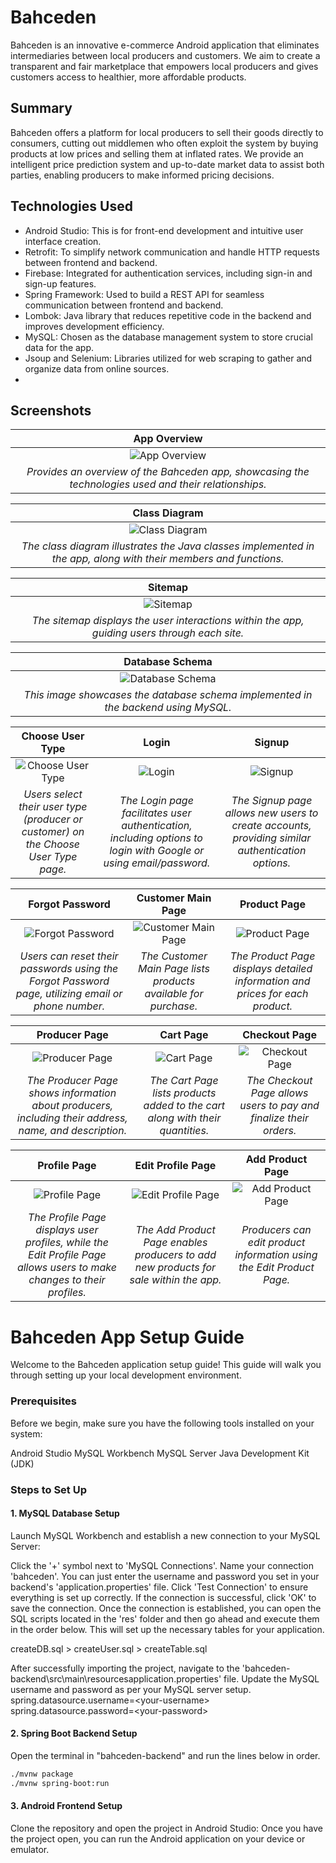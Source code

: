 # Bahceden
Bahceden is an innovative e-commerce Android application that eliminates intermediaries between local producers and customers. We aim to create a transparent and fair marketplace that empowers local producers and gives customers access to healthier, more affordable products.

## Summary
Bahceden offers a platform for local producers to sell their goods directly to consumers, cutting out middlemen who often exploit the system by buying products at low prices and selling them at inflated rates. We provide an intelligent price prediction system and up-to-date market data to assist both parties, enabling producers to make informed pricing decisions.

## Technologies Used
- Android Studio: This is for front-end development and intuitive user interface creation.
- Retrofit: To simplify network communication and handle HTTP requests between frontend and backend.
- Firebase: Integrated for authentication services, including sign-in and sign-up features.
- Spring Framework: Used to build a REST API for seamless communication between frontend and backend.
- Lombok: Java library that reduces repetitive code in the backend and improves development efficiency.
- MySQL: Chosen as the database management system to store crucial data for the app.
- Jsoup and Selenium: Libraries utilized for web scraping to gather and organize data from online sources.
- 
## Screenshots

| App Overview |
|:------------:|
| ![App Overview](/screenshots/overview.png) |
| *Provides an overview of the Bahceden app, showcasing the technologies used and their relationships.* | 

| Class Diagram |
|:-------:|
| ![Class Diagram](/screenshots/class_diagram.png) |
|*The class diagram illustrates the Java classes implemented in the app, along with their members and functions.* |

| Sitemap |
|:-------:|
| ![Sitemap](/screenshots/sitemap.png) |
| *The sitemap displays the user interactions within the app, guiding users through each site.* |

| Database Schema |
|:---------------:|
| ![Database Schema](/screenshots/database.png) |
| *This image showcases the database schema implemented in the backend using MySQL.* |

| Choose User Type | Login | Signup |
|:----------------:|:-----:|:------:|
| ![Choose User Type](/screenshots/choose_type.png) | ![Login](/screenshots/login.png) | ![Signup](/screenshots/signup.png) |
| *Users select their user type (producer or customer) on the Choose User Type page.* | *The Login page facilitates user authentication, including options to login with Google or using email/password.* | *The Signup page allows new users to create accounts, providing similar authentication options.* |

| Forgot Password | Customer Main Page | Product Page |
|:---------------:|:------------------:|:------------:|
| ![Forgot Password](/screenshots/forgot_password.png) | ![Customer Main Page](/screenshots/customer_main.png) | ![Product Page](/screenshots/product.png) |
| *Users can reset their passwords using the Forgot Password page, utilizing email or phone number.* | *The Customer Main Page lists products available for purchase.* | *The Product Page displays detailed information and prices for each product.* |

| Producer Page | Cart Page | Checkout Page |
|:-------------:|:---------:|:-------------:|
| ![Producer Page](/screenshots/producer.png) | ![Cart Page](/screenshots/cart.png) | ![Checkout Page](/screenshots/checkout.png) |
| *The Producer Page shows information about producers, including their address, name, and description.* | *The Cart Page lists products added to the cart along with their quantities.* | *The Checkout Page allows users to pay and finalize their orders.* |

| Profile Page | Edit Profile Page | Add Product Page |
|:------------:|:------------------:|:----------------:|
| ![Profile Page](/screenshots/profile.png) | ![Edit Profile Page](/screenshots/edit_profile.png) | ![Add Product Page](/screenshots/add_product.png) |
| *The Profile Page displays user profiles, while the Edit Profile Page allows users to make changes to their profiles.* | *The Add Product Page enables producers to add new products for sale within the app.* | *Producers can edit product information using the Edit Product Page.* |
  
# Bahceden App Setup Guide
Welcome to the Bahceden application setup guide! This guide will walk you through setting up your local development environment.

### Prerequisites
Before we begin, make sure you have the following tools installed on your system:

Android Studio
MySQL Workbench
MySQL Server
Java Development Kit (JDK)

### Steps to Set Up
#### 1. MySQL Database Setup
Launch MySQL Workbench and establish a new connection to your MySQL Server:

Click the '+' symbol next to 'MySQL Connections'.
Name your connection 'bahceden'.
You can just enter the username and password you set in your backend's 'application.properties' file.
Click 'Test Connection' to ensure everything is set up correctly.
If the connection is successful, click 'OK' to save the connection.
Once the connection is established, you can open the SQL scripts located in the 'res' folder and then go ahead and execute them in the order below. This will set up the necessary tables for your application.

createDB.sql > createUser.sql > createTable.sql

After successfully importing the project, navigate to the 'bahceden-backend\src\main\resourcesapplication.properties' file. Update the MySQL username and password as per your MySQL server setup.
spring.datasource.username=\<your-username>
spring.datasource.password=\<your-password>

#### 2. Spring Boot Backend Setup

Open the terminal in "bahceden-backend" and run the lines below in order.

```sh
./mvnw package 
./mvnw spring-boot:run 
```

#### 3. Android Frontend Setup
Clone the repository and open the project in Android Studio:
Once you have the project open, you can run the Android application on your device or emulator.

